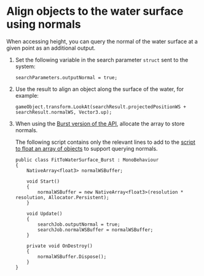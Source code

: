 # Align objects to the water surface using normals

When accessing height, you can query the normal of the water surface at a given point as an additional output.

1. Set the following variable in the search parameter `struct` sent to the system:

	```
	searchParameters.outputNormal = true;
	```

1. Use the result to align an object along the surface of the water, for example:

	```
	gameObject.transform.LookAt(searchResult.projectedPositionWS + searchResult.normalWS, Vector3.up);
	```

1. When using the [Burst version of the API](float-objects-on-a-water-surface.md#burstversion), allocate the array to store normals.

	The following script contains only the relevant lines to add to the [script to float an array of objects](float-objects-on-a-water-surface.md#burstversion) to support querying normals.

	```
	public class FitToWaterSurface_Burst : MonoBehaviour
	{
	    NativeArray<float3> normalWSBuffer;
	
	    void Start()
	    {
	        normalWSBuffer = new NativeArray<float3>(resolution * resolution, Allocator.Persistent);
	    }
	
	    void Update()
	    {
	        searchJob.outputNormal = true;
	        searchJob.normalWSBuffer = normalWSBuffer;
	    }
	
	    private void OnDestroy()
	    {
	        normalWSBuffer.Dispose();
	    }
	}
	```
